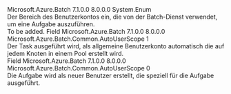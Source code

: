 <Type Name="AutoUserScope" FullName="Microsoft.Azure.Batch.Common.AutoUserScope">
  <TypeSignature Language="C#" Value="public enum AutoUserScope" />
  <TypeSignature Language="ILAsm" Value=".class public auto ansi sealed AutoUserScope extends System.Enum" />
  <TypeSignature Language="DocId" Value="T:Microsoft.Azure.Batch.Common.AutoUserScope" />
  <TypeSignature Language="VB.NET" Value="Public Enum AutoUserScope" />
  <TypeSignature Language="F#" Value="type AutoUserScope = " />
  <AssemblyInfo>
    <AssemblyName>Microsoft.Azure.Batch</AssemblyName>
    <AssemblyVersion>7.1.0.0</AssemblyVersion>
    <AssemblyVersion>8.0.0.0</AssemblyVersion>
  </AssemblyInfo>
  <Base>
    <BaseTypeName>System.Enum</BaseTypeName>
  </Base>
  <Docs>
    <summary>
            Der Bereich des Benutzerkontos ein, die von der Batch-Dienst verwendet, um eine Aufgabe auszuführen.
            </summary>
    <remarks>To be added.</remarks>
  </Docs>
  <Members>
    <Member MemberName="Pool">
      <MemberSignature Language="C#" Value="Pool" />
      <MemberSignature Language="ILAsm" Value=".field public static literal valuetype Microsoft.Azure.Batch.Common.AutoUserScope Pool = int32(1)" />
      <MemberSignature Language="DocId" Value="F:Microsoft.Azure.Batch.Common.AutoUserScope.Pool" />
      <MemberSignature Language="VB.NET" Value="Pool" />
      <MemberSignature Language="F#" Value="Pool = 1" Usage="Microsoft.Azure.Batch.Common.AutoUserScope.Pool" />
      <MemberType>Field</MemberType>
      <AssemblyInfo>
        <AssemblyName>Microsoft.Azure.Batch</AssemblyName>
        <AssemblyVersion>7.1.0.0</AssemblyVersion>
        <AssemblyVersion>8.0.0.0</AssemblyVersion>
      </AssemblyInfo>
      <ReturnValue>
        <ReturnType>Microsoft.Azure.Batch.Common.AutoUserScope</ReturnType>
      </ReturnValue>
      <MemberValue>1</MemberValue>
      <Docs>
        <summary>
            Der Task ausgeführt wird, als allgemeine Benutzerkonto automatisch die auf jedem Knoten in einem Pool erstellt wird.
            </summary>
      </Docs>
    </Member>
    <Member MemberName="Task">
      <MemberSignature Language="C#" Value="Task" />
      <MemberSignature Language="ILAsm" Value=".field public static literal valuetype Microsoft.Azure.Batch.Common.AutoUserScope Task = int32(0)" />
      <MemberSignature Language="DocId" Value="F:Microsoft.Azure.Batch.Common.AutoUserScope.Task" />
      <MemberSignature Language="VB.NET" Value="Task" />
      <MemberSignature Language="F#" Value="Task = 0" Usage="Microsoft.Azure.Batch.Common.AutoUserScope.Task" />
      <MemberType>Field</MemberType>
      <AssemblyInfo>
        <AssemblyName>Microsoft.Azure.Batch</AssemblyName>
        <AssemblyVersion>7.1.0.0</AssemblyVersion>
        <AssemblyVersion>8.0.0.0</AssemblyVersion>
      </AssemblyInfo>
      <ReturnValue>
        <ReturnType>Microsoft.Azure.Batch.Common.AutoUserScope</ReturnType>
      </ReturnValue>
      <MemberValue>0</MemberValue>
      <Docs>
        <summary>
            Die Aufgabe wird als neuer Benutzer erstellt, die speziell für die Aufgabe ausgeführt.
            </summary>
      </Docs>
    </Member>
  </Members>
</Type>